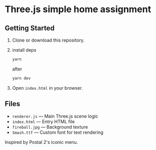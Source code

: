 # Three.js simple home assignment

## Getting Started

1. Clone or download this repository.
2. install deps
   
   ```sh
   yarn
   ```
   after 
   ```sh
   yarn dev
   ```
3. Open `index.html` in your browser.

## Files
- `renderer.js` — Main Three.js scene logic
- `index.html` — Entry HTML file
- `fireball.jpg` — Background texture
- `Smash.ttf` — Custom font for text rendering

Inspired by Postal 2's iconic menu.
